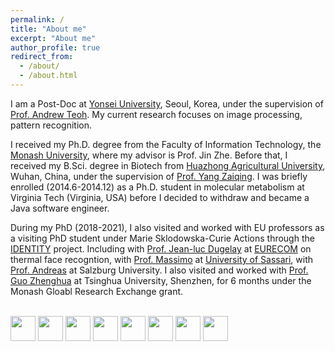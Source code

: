 ```yaml
---
permalink: /
title: "About me"
excerpt: "About me"
author_profile: true
redirect_from: 
  - /about/
  - /about.html
---
```



I am a Post-Doc at [Yonsei University](https://www.yonsei.ac.kr/), Seoul, Korea, under the supervision of [Prof. Andrew Teoh](https://scholar.google.com/citations?user=ueRkvQMAAAAJ&hl=en). My current research focuses on image processing, pattern recognition. 

I received my Ph.D. degree from the Faculty of Information Technology, the [Monash University](https://monash.edu/), where my advisor is Prof. Jin Zhe. 
Before that, I received my B.Sci. degree in Biotech from [Huazhong Agricultural University](http://www.hzau.edu.cn/), Wuhan, China, under the supervision of [Prof. Yang Zaiqing](https://lst.hzau.edu.cn/szdw/txjzg.htm). 
I was briefly enrolled (2014.6-2014.12) as a Ph.D. student in molecular metabolism at Virginia Tech (Virginia, USA) before I decided to withdraw and became a Java software engineer. 

During my PhD (2018-2021), I also visited and worked with EU professors as a visiting PhD student under Marie Sklodowska-Curie Actions through the [IDENTITY](https://warwick.ac.uk/fac/sci/dcs/research/df/identity/) project.
Including with [Prof. Jean-luc Dugelay](https://www.eurecom.fr/~dugelay/) at [EURECOM](https://www.eurecom.fr/) on thermal face recogntion, 
with [Prof. Massimo](https://scholar.google.com/citations?user=DdyCvCgAAAAJ&hl=en) at [University of Sassari](https://en.uniss.it/),
with [Prof. Andreas](https://www.cosy.sbg.ac.at/~uhl/) at Salzburg University. 
I also visited and worked with [Prof. Guo Zhenghua](https://scholar.google.com/citations?hl=en&user=dbR6bD0AAAAJ) at Tsinghua University, Shenzhen, for 6 months under the Monash Gloabl Research Exchange grant.


<br/>
<div class="logo">
<a ><img src="/images/logo/monash.png" style="height: 40px;"></a>
<a ><img src="/images/logo/hzau.png" style="height: 40px;"></a>
<a ><img src="/images/logo/yonsei.png" style="height: 40px;"></a>
<a ><img src="/images/logo/Tsinghua.png" style="height: 40px;"></a>
<a ><img src="/images/logo/vt.jpg" style="height: 40px;"></a>
<a ><img src="/images/logo/EURECOM.jpg" style="height: 40px;"></a>
<a ><img src="/images/logo/uniss.png" style="height: 40px;"></a>
<a ><img src="/images/logo/Salzburg.png" style="height: 40px;"></a>
</div>

[comment]: <> (<a ><img src="/images/logo/TCL.png" style="height: 40px;"></a>)

[comment]: <> (He served as a visiting scholar under Marie Sklodowska-Curie Actions through the project entitled Computer Vision Enabled Multimedia Forensics and People Identication.)
